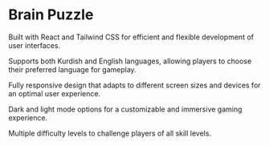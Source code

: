 # Brain Puzzle

Built with React and Tailwind CSS for efficient and flexible development of user interfaces.

Supports both Kurdish and English languages, allowing players to choose their preferred language for gameplay.

Fully responsive design that adapts to different screen sizes and devices for an optimal user experience.

Dark and light mode options for a customizable and immersive gaming experience.

Multiple difficulty levels to challenge players of all skill levels.
